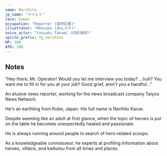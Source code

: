 ```yaml
---
name: Narihito
jp_name: "ナリヒト"
race: human
occupation: "Reporter (取材記者)"
illustrator: "Mensuke (めんスケ)"
voice_actor: "Yasuaki Takumi (内匠靖明)"
sprite_prefix: fg_narihito
HP: 100
ATK: 100
---
```


## Notes

"Hey there, Mr. Operator! Would you let me interview you today? ...huh? You want me to fill in for you at your job? Good grief, aren't you a handful..."

An elusive news reporter, working for the news broadcast company Taiyou News Network.

He's an earthling from Kobe, Japan. His full name is Narihito Karue.

Despite seeming like an adult at first glance, when the topic of heroes is put on the table he becomes unexpectedly heated and passionate.

He is always running around people in search of hero-related scoops.

As a knowledgeable connoisseur, he experts at profiling information about heroes, villains, and kaibutsu from all times and places.
